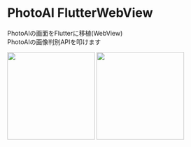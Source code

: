 # PhotoAI FlutterWebView

PhotoAIの画面をFlutterに移植(WebView)  
PhotoAIの画像判別APIを叩けます  
<div display=flex>
  <img src="https://user-images.githubusercontent.com/78929673/173633221-654c908e-b97f-4081-9aa8-faf1a40c0279.png" width=200px>
  <img src="https://user-images.githubusercontent.com/78929673/173633494-42a08beb-06f4-4ff4-b1c1-95281964bc55.png" width=200px>
</div>
